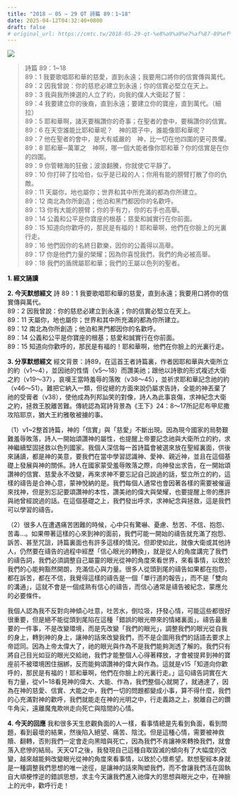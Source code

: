 ```yaml
---
title: "2018 – 05 – 29 QT 詩篇 89：1~18"
date: 2025-04-12T04:32:40+0800
draft: false
# original_url: https://cmtc.tw/2018-05-29-qt-%e8%a9%a9%e7%af%87-89%ef%bc%9a118
---
```


![](/images/qt.jpg)
> 詩篇 89：1\~18  
> 89：1 我要歌唱耶和華的慈愛，直到永遠；我要用口將你的信實傳與萬代。  
> 89：2 因我曾說：你的慈悲必建立到永遠；你的信實必堅立在天上。  
> 89：3 我與我所揀選的人立了約，向我的僕人大衛起了誓：  
> 89：4 我要建立你的後裔，直到永遠；要建立你的寶座，直到萬代。（細拉）  
> 89：5 耶和華啊，諸天要稱讚你的奇事；在聖者的會中，要稱讚你的信實。  
> 89：6 在天空誰能比耶和華呢？　神的眾子中，誰能像耶和華呢？  
> 89：7 他在聖者的會中，是大有威嚴的　神，比一切在他四圍的更可畏懼。  
> 89：8 耶和華─萬軍之　神啊，哪一個大能者像你耶和華？你的信實是在你的四圍。  
> 89：9 你管轄海的狂傲；波浪翻騰，你就使它平靜了。  
> 89：10 你打碎了拉哈伯，似乎是已殺的人；你用有能的膀臂打散了你的仇敵。  
> 89：11 天屬你，地也屬你；世界和其中所充滿的都為你所建立。  
> 89：12 南北為你所創造；他泊和黑門都因你的名歡呼。  
> 89：13 你有大能的膀臂；你的手有力，你的右手也高舉。  
> 89：14 公義和公平是你寶座的根基；慈愛和誠實行在你前面。  
> 89：15 知道向你歡呼的，那民是有福的！耶和華啊，他們在你臉上的光裏行走。  
> 89：16 他們因你的名終日歡樂，因你的公義得以高舉。  
> 89：17 你是他們力量的榮耀；因為你喜悅我們，我們的角必被高舉。  
> 89：18 我們的盾牌屬耶和華；我們的王屬以色列的聖者。

**1. 經文誦讀**

**2.  今天默想經文**
詩 89：1 我要歌唱耶和華的慈愛，直到永遠；我要用口將你的信實傳與萬代。  
89：2 因我曾說：你的慈悲必建立到永遠；你的信實必堅立在天上。  
89：11 天屬你，地也屬你；世界和其中所充滿的都為你所建立。  
89：12 南北為你所創造；他泊和黑門都因你的名歡呼。  
89：14 公義和公平是你寶座的根基；慈愛和誠實行在你前面。  
89：15 知道向你歡呼的，那民是有福的！耶和華啊，他們在你臉上的光裏行走。

**3. 分享默想經文**
經文背景：詩89，在這首王者詩篇裏，作者因耶和華與大衛所立的約（v1～4），並因祂的性情（v5～18）而讚美祂；跟他以詩歌的形式複述大衛之約（v19～37），哀嘆王當時羞辱的落敗（v38～45），並祈求耶和華記念祂的約（v46～51）。難把它納入一類，但從總的方面來說仍屬求告詩，全能的神丟棄了祂的受膏者（v38），使他成為列邦訕笑的對像，詩人為此事哀傷，求神紀念大衛之約，拯救王脫離苦難。傳統認為寫詩背景為《王下》24：8～17所記尼布甲尼撒攻陷耶京，猶大王約雅敬被擄的事。

（1）v1\~2整首詩篇，神的「信實」與「慈愛」不斷出現。因為現今國家的局勢艱難羞辱敗落，詩人一開始頌讚神的屬性，也提醒上帝要記念祂與大衛所立的約，求神繼續堅固拯救以色列國家。我個人深信每一首詩篇會被選來放在聖經裏面，供後來誦讀，都是神的美意，要我們在當中學習認識神、愛神、親近神，並且在這個基礎上發展與神的關係。詩人在國家蒙受羞辱敗落之際，向神發出求告，在一開始頌讚神的信實、慈愛永不改變，再來求神不要忘記自己說過的話，堅立所立的約，這樣的禱告是合神心意，蒙神悅納的是。我們每個人通常也會因著各樣的需要被催逼來找神，但是別忘記要頌讚神的本性，讚美祂的偉大與榮耀，也要提醒上帝的應許與祂曾經說過的話。在這個基礎之上，我們發出呼求，求神紀念與拯救，這是我們可以學習的禱告。

（2）很多人在遭遇痛苦困難的時候，心中只有驚嚇、憂慮、愁苦、不信、抱怨、苦毒…。如果帶著這樣的心來到神的面前，我們可能一開始的禱告就充滿了抱怨、訴苦、甚至咒詛，詩篇裏面也有許多這樣的情況。但即使如此，就像大衛或其他詩人，仍然要在禱告的過程中經歷「信心眼光的轉換」，就是從人的角度講完了我們的禱告詞，我們必須調整自己屬靈的眼光從神的角度來看世界，來看事情，以致於我們的心能夠豁然開朗，充滿信心與力量。很多人從頭到尾的禱告如果都在抱怨，都在訴苦，都在不信，我覺得這樣的禱告是一個「單行道的報告」，而不是「雙向的溝通」，這就不會是一個成熟有信心的禱告，而信心通常是禱告被紀念，蒙應允的必要條件。

我個人認為我不反對向神傾心吐意，吐苦水，倒垃圾，抒發心情，可能這些都很好很重要，但是絕不能從頭到尾陷在這種「錯誤的眼光帶來的情緒裏面」。禱告最重要的一件事，不是改變環境，而是先改變「我們的眼光」，調整我們的眼光從自我的身上，轉到神的身上，讓神的話來改變我們，而不是企圖用我們的話語去要求上帝認同。因為上帝太偉大了，祂的眼光與作為不是我們能夠測透了解的。我們只有將自己目光如豆的眼光交給祂，我們才能整個人心得著釋放，才會被提昇到神的寶座前不被環境困住捆綁，反而能夠頌讚神的偉大與作為。這就是v15「知道向你歡呼的，那民是有福的！耶和華啊，他們在你臉上的光裏行走。」這句禱告詞實在大有力量，從v1\~18看見神的偉大、大能、作為，我們整個心就開了，就通達了，因為在神的慈愛、信實、大能之中，我們一切的問題都變成小事，算不得什麼，我們的心充滿對神的歡呼，我們就能走在神的光明之中，行走義路之上，脫離自己的鑽牛角尖，遠離魔鬼欺哄走向死亡與陰間的心情。

**4. 今天的回應**
我和很多天生悲觀負面的人一樣，看事情總是先看到負面，看到問題，看到最壞的結果，然後陷入絕望、痛苦、陰沈。但是這種心情，需要被神救贖、翻轉，否則我們一定會走向黑暗與死亡，因為我們不肯讓神來轉換我們，就會落入悲慘的結局。天天QT之後，我發現自己這種自取毀滅的傾向有了大幅度的改變，越來越能夠改變眼光從神的角度來看事情，以致於心懷希望。默想聖經本身就是一種調整我們思想的唯一途徑，是讓神的話來陶塑我們，而不會讓我們活在固執自大頑梗悖逆的錯誤思想，求主今天讓我們進入祂偉大的思想與眼光之中，在神臉上的光中，歡呼行走！
